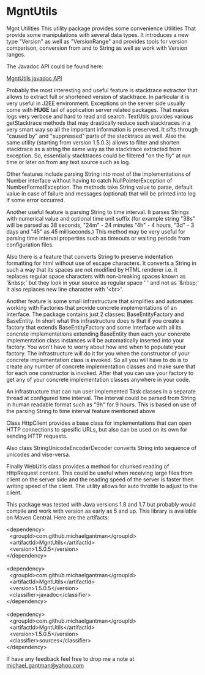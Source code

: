 # MgntUtils
Mgnt Utilities
This utility package provides some convenience Utilities That provide some manipulations with several data types.
It introduces a new type "Version" as well as "VersionRange" and provides tools for version comparison, conversion from
and to String as well as work with Version ranges.
<p>
The Javadoc API could be found here: <p><a href="http://michaelgantman.github.io/Mgnt/docs/">MgntUtils javadoc API</a></p>
Probably the most interesting and useful feature is stacktrace extractor that allows to extract full or shortened
version of stacktrace. In particular it is very useful in J2EE environment. Exceptions on the server side usually
come with <b>HUGE</b> tail of application server related packages. That makes logs very verbose and hard to read and
search. TextUtils provides various getStacktrace methods that may drastically reduce such stacktraces in a very smart
way so all the important information is preserved. It sifts through "caused by" and "suppressed" parts of the stacktrace
as well. Also the same utility (starting from version 1.5.0.3) allows to filter and shorten stacktrace as a string the same way 
as the stacktrace extracted from exception. So, essentially stacktraces could be filtered "on the fly" at run time or later on from 
any text source such as log.</p>
<p>Other features include parsing String into most of the implementations of Number interface without having
to catch NullPointerException of NumberFormatException. The methods take String value to parse, default value in case of
failure and messages (optional) that will be printed into log if some error occurred.</p>
<p> 
Another useful feature is parsing String to time interval. It parses Strings with numerical value and optional time unit
suffix (for example  string "38s" will be parsed as 38 seconds, "24m" - 24 minutes "4h" - 4 hours, "3d" - 3 days and "45"
as 45 milliseconds.) This method may be very useful for parsing time interval properties such as timeouts or waiting
periods from configuration files.</p>
<p>
 Also there is a feature that converts String to preserve indentation formatting for html without use of escape
 characters. It converts a String in such a way that its spaces are not modified by HTML renderer i.e. it replaces
 regular space characters with non-breaking spaces known as '&amp;nbsp;' but they look in your source as regular space
 '  ' and not as '&amp;nbsp;' It also replaces new line character with '&lt;br&gt;'.
</p>
<p>
Another feature is some small infrastructure that simplifies and automates working with Factories that provide concrete 
implementations of an Interface. The package contains just 2 classes: BaseEntityFactory and BaseEntity. In short what 
this infrastructure does is that if you create a factory that extends BaseEntityFactory and some Interface with all its 
concrete implementations extending BaseEntity then each your concrete implementation class instances will be 
automatically inserted into your factory. You won't have to worry about how and when to populate your factory. 
The infrastructure will do it for you when the constructor of your concrete implementation class is invoked. So all you 
will have to do is to create any number of concrete implementation classes and make sure that for each one constructor 
is invoked. After that you can use your factory to get any of your concrete implementation classes anywhere in your code. 
</p>
<p>
An infrastructure that can run user implemented Task classes in a separate thread at configured 
time interval. The interval could be parsed from String in human readable format such as "9h" for 9 hours. This is based 
on use of the parsing String to time interval feature mentioned above 
</p>
<p>
Class HttpClient provides a base class for implementations that can open HTTP connections to spesific URLs, but also can
be used on its own for sending HTTP requests.
</p>
<p>Also class
StringUnicodeEncoderDecoder converts String into sequence of unicodes and vise-versa.</p> 
<p>Finally WebUtils class provides
a method for chunked reading of HttpRequest content. This could be useful when receiving large files from client on the
server side and the reading speed of the server is faster then writing speed of the client. The utility allows for
auto throttle to adjust to the client. </p>
This package was tested with Java versions 1.8 and 1.7 but probably would compile
and work with version as early as 5 and up. This library is available on Maven Central. Here are the artifacts:<br>
<p>
        &lt;dependency&gt;<br>
            &nbsp;&nbsp;&lt;groupId&gt;com.github.michaelgantman&lt;&#47;groupId&gt;<br>
            &nbsp;&nbsp;&lt;artifactId&gt;MgntUtils&lt;&#47;artifactId&gt;<br>
            &nbsp;&nbsp;&lt;version&gt;1.5.0.5&lt;&#47;version&gt;<br>
        &lt;&#47;dependency&gt;<br><br>
        &lt;dependency&gt;<br>
            &nbsp;&nbsp;&lt;groupId&gt;com.github.michaelgantman&lt;&#47;groupId&gt;<br>
            &nbsp;&nbsp;&lt;artifactId&gt;MgntUtils&lt;&#47;artifactId&gt;<br>
            &nbsp;&nbsp;&lt;version&gt;1.5.0.5&lt;&#47;version&gt;<br>
            &nbsp;&nbsp;&lt;classifier&gt;javadoc&lt;&#47;classifier&gt;<br>
        &lt;&#47;dependency&gt;<br><br>
        &lt;dependency&gt;<br>
            &nbsp;&nbsp;&lt;groupId&gt;com.github.michaelgantman&lt;&#47;groupId&gt;<br>
            &nbsp;&nbsp;&lt;artifactId&gt;MgntUtils&lt;&#47;artifactId&gt;<br>
            &nbsp;&nbsp;&lt;version&gt;1.5.0.5&lt;&#47;version&gt;<br>
            &nbsp;&nbsp;&lt;classifier&gt;sources&lt;&#47;classifier&gt;<br>
        &lt;&#47;dependency&gt;<br>
</p>

If have any feedback feel free to drop me a note at michael_gantman@yahoo.com
